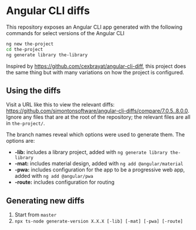 # Angular CLI diffs

This repository exposes an Angular CLI app generated with the following commands for select versions of the Angular CLI

```bash
ng new the-project
cd the-project
ng generate library the-library
```

Inspired by https://github.com/cexbrayat/angular-cli-diff, this project does the same thing but with many variations on how the project is configured.

## Using the diffs

Visit a URL like this to view the relevant diffs: https://github.com/simontonsoftware/angular-cli-diffs/compare/7.0.5..8.0.0. Ignore any files that are at the root of the repository; the relevant files are all in `the-project/`.

The branch names reveal which options were used to generate them. The options are:
- **-lib:** includes a library project, added with `ng generate library the-library`
- **-mat:** includes material design, added with `ng add @angular/material`
- **-pwa:** includes configuration for the app to be a progressive web app, added with `ng add @angular/pwa`
- **-route:** includes configuration for routing

## Generating new diffs

1. Start from `master`
1. `npx ts-node generate-version X.X.X [-lib] [-mat] [-pwa] [-route]`
